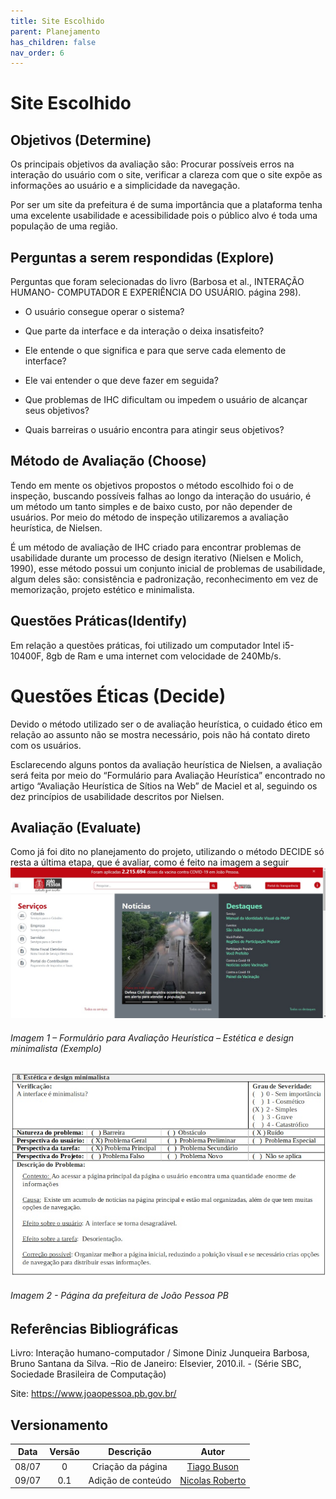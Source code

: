 ```yaml
---
title: Site Escolhido
parent: Planejamento
has_children: false
nav_order: 6
---
```


# Site Escolhido

## Objetivos (Determine)

Os principais objetivos da avaliação são: Procurar possíveis erros na interação do usuário com o site, verificar a clareza com que o site expõe as informações ao usuário e a simplicidade da navegação.

Por ser um site da prefeitura é de suma importância que a plataforma tenha uma excelente usabilidade e acessibilidade pois o público alvo é toda uma população de uma região.

## Perguntas a serem respondidas (Explore)

Perguntas que foram selecionadas do livro (Barbosa et al., INTERAÇÃO HUMANO- COMPUTADOR E EXPERIÊNCIA DO USUÁRIO. página 298).

- O usuário consegue operar o sistema?

- Que parte da interface e da interação o deixa insatisfeito?

- Ele entende o que significa e para que serve cada elemento de interface?

- Ele vai entender o que deve fazer em seguida?

- Que problemas de IHC dificultam ou impedem o usuário de alcançar seus objetivos?

- Quais barreiras o usuário encontra para atingir seus objetivos?

## Método de Avaliação (Choose)

Tendo em mente os objetivos propostos o método escolhido foi o de inspeção, buscando possíveis falhas ao longo da interação do usuário, é um método um tanto simples e de baixo custo, por não depender de usuários. Por meio do método de inspeção utilizaremos a avaliação heurística, de Nielsen.

É um método de avaliação de IHC criado para encontrar problemas de usabilidade durante um processo de design iterativo (Nielsen e Molich, 1990), esse método possui um conjunto inicial de problemas de usabilidade, algum deles são: consistência e padronização, reconhecimento em vez de memorização, projeto estético e minimalista.

## Questões Práticas(Identify)

Em relação a questões práticas, foi utilizado um computador Intel i5-10400F, 8gb de Ram e uma internet com velocidade de 240Mb/s.

# Questões Éticas (Decide)

Devido o método utilizado ser o de avaliação heurística, o cuidado ético em relação ao assunto não se mostra necessário, pois não há contato direto com os usuários.

Esclarecendo alguns pontos da avaliação heurística de Nielsen, a avaliação será feita por meio do “Formulário para Avaliação Heurística” encontrado no artigo “Avaliação Heurística de Sítios na Web” de Maciel et al, seguindo os dez princípios de usabilidade descritos por Nielsen.

## Avaliação (Evaluate)

Como já foi dito no planejamento do projeto, utilizando o método DECIDE só resta a última etapa, que é avaliar, como é feito na imagem a seguir
![Avaliação Heuristica](../assets/images/ExFormAvalHeuristica.jpeg)
<h6>Imagem 1 – Formulário para Avaliação Heurística – Estética e design minimalista (Exemplo)</h6>

![Avaliação Heuristica](../assets/images/PrefeituraJPPage.jpeg)
<h6>Imagem 2 - Página da prefeitura de João Pessoa PB</h6>

## Referências Bibliográficas

Livro: Interação humano-computador / Simone Diniz Junqueira Barbosa, Bruno Santana da Silva. –Rio de Janeiro: Elsevier, 2010.il. - (Série SBC, Sociedade Brasileira de Computação)

Site: https://www.joaopessoa.pb.gov.br/

## Versionamento

| Data  | Versão |     Descrição      |      Autor      |
|:-----:|:------:|:------------------:|:---------------:|
| 08/07 |   0   | Criação da página  |   [Tiago Buson](https://github.com/TiagoBuson)   |
| 09/07 |  0.1  | Adição de conteúdo | [Nicolas Roberto](https://github.com/Nicolas-Roberto) |
